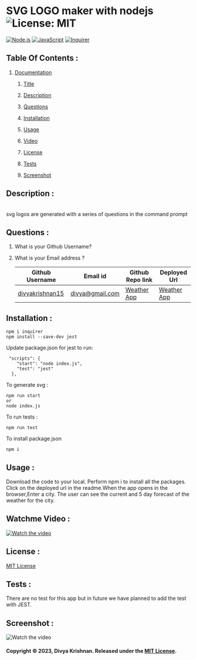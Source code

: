 # SVG LOGO maker with nodejs ![License: MIT](https://img.shields.io/badge/License-MIT-yellow.svg) 
 [![Node.js](https://img.shields.io/badge/Node.js-43853D?style=for-the-badge&logo=node.js&logoColor=white)](https://nodejs.org/) 
 [![JavaScript](https://img.shields.io/badge/JavaScript-F7DF1E?style=for-the-badge&logo=javascript&logoColor=black)](https://developer.mozilla.org/en-US/docs/Web/JavaScript) 
 [![Inquirer](https://img.shields.io/badge/Inquirer-0d0d0d?style=for-the-badge&logo=inquirer&logoColor=white)](https://www.npmjs.com/package/inquirer)
 ## Table Of Contents : 
 1.  [Documentation](#documentation) 

        1.  [Title](#Title) 

        2.  [Description](#Description) 

        3.  [Questions](#Questions) 

        4.  [Installation](#Installation) 

        5.  [Usage](#Usage) 

        6.  [Video](#Video) 

        7.  [License](#License) 

        8. [Tests](#Tests) 

        9. [Screenshot](#screenshot) 
 
 ## Description :  
 <a name="Description"></a>  
 svg logos are generated with a series of questions in the command prompt  
 ## Questions :  
 <a name="Questions"></a> 
 1. What is your Github Username? 
 2. What is your Email address ? 
 
    | Github Username  | **Email id** | **Github Repo link** | **Deployed Url** |
    | --- | --- | --- | --- |
    | [divyakrishnan15](https://github.com/divyakrishnan15) | divya@gmail.com | [Weather App](https://github.com/divyakrishnan15/weatherapp/) | [Weather App](https://divyakrishnan15.github.io/weatherapp//) 
 ## Installation :  
 <a name="Installation"></a> 
```shell 
npm i inquirer
npm install --save-dev jest
```
Update package.json for jest to run:
```shell
 "scripts": {
    "start": "node index.js",
    "test": "jest"
  },
```
To generate svg :
```shell
npm run start 
or
node index.js
 ```

To run tests :
```shell
npm run test
 ```

To install package.json
```shell
npm i
```

 ## Usage :  
 <a name="Usage"></a> 
 Download the code to your local. Perform npm i to install all the packages. Click on the deployed url in the readme.When the app opens in the browser,Enter a city. The user can see the current and 5 day forecast of the weather for the city. 
 ## Watchme Video : 
 <a name="Video"></a> 
 [![Watch the video](https://img.youtube.com/vi/qUvt8HQKX6A/maxresdefault.jpg)](https://youtu.be/qUvt8HQKX6A)
 ## License :  
 <a name="License"></a> 
 [MIT License](https://choosealicense.com/licenses/mit/) 
 ## Tests :
 <a name="Tests"></a> 
 There are no test for this app but in future we have planned to add the test with JEST.
 ## Screenshot : 
 <a name="screenshot"></a> 
 ![Watch the video](https://img.youtube.com/vi/qUvt8HQKX6A/maxresdefault.jpg) 
 #### Copyright © 2023, Divya Krishnan. Released under the [MIT License](https://choosealicense.com/licenses/mit/).
